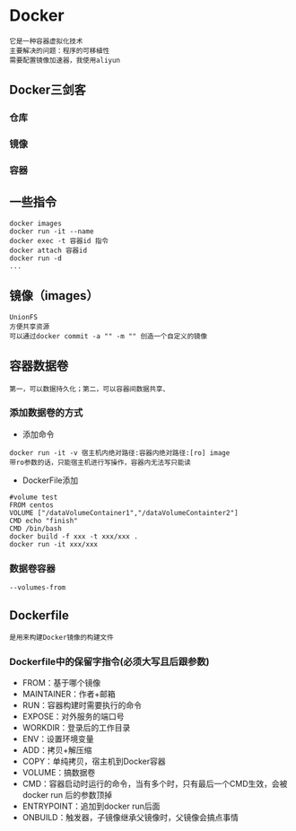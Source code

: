 # Docker
	它是一种容器虚拟化技术
	主要解决的问题：程序的可移植性
	需要配置镜像加速器，我使用aliyun
## Docker三剑客
### 仓库
### 镜像
### 容器
## 一些指令
```
docker images
docker run -it --name
docker exec -t 容器id 指令
docker attach 容器id
docker run -d
...
```
## 镜像（images）
	UnionFS
	方便共享资源
	可以通过docker commit -a "" -m "" 创造一个自定义的镜像
## 容器数据卷
	第一，可以数据持久化；第二，可以容器间数据共享、
### 添加数据卷的方式
- 添加命令
```
docker run -it -v 宿主机内绝对路径:容器内绝对路径:[ro] image
带ro参数的话，只能宿主机进行写操作，容器内无法写只能读
```
- DockerFile添加
```
#volume test
FROM centos
VOLUME ["/dataVolumeContainer1","/dataVolumeContainter2"]
CMD echo "finish"
CMD /bin/bash
docker build -f xxx -t xxx/xxx .
docker run -it xxx/xxx
```
### 数据卷容器
	--volumes-from
## Dockerfile
	是用来构建Docker镜像的构建文件
### Dockerfile中的保留字指令(必须大写且后跟参数)
- FROM：基于哪个镜像
- MAINTAINER：作者+邮箱
- RUN：容器构建时需要执行的命令
- EXPOSE：对外服务的端口号
- WORKDIR：登录后的工作目录
- ENV：设置环境变量
- ADD：拷贝+解压缩
- COPY：单纯拷贝，宿主机到Docker容器
- VOLUME：搞数据卷
- CMD：容器启动时运行的命令，当有多个时，只有最后一个CMD生效，会被docker run 后的参数顶掉
- ENTRYPOINT：追加到docker run后面
- ONBUILD：触发器，子镜像继承父镜像时，父镜像会搞点事情
